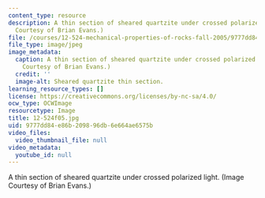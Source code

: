 ```yaml
---
content_type: resource
description: A thin section of sheared quartzite under crossed polarized light. (Image
  Courtesy of Brian Evans.)
file: /courses/12-524-mechanical-properties-of-rocks-fall-2005/9777dd84e86b209896db6e664ae6575b_12-524f05.jpg
file_type: image/jpeg
image_metadata:
  caption: A thin section of sheared quartzite under crossed polarized light. (Image
    Courtesy of Brian Evans.)
  credit: ''
  image-alt: Sheared quartzite thin section.
learning_resource_types: []
license: https://creativecommons.org/licenses/by-nc-sa/4.0/
ocw_type: OCWImage
resourcetype: Image
title: 12-524f05.jpg
uid: 9777dd84-e86b-2098-96db-6e664ae6575b
video_files:
  video_thumbnail_file: null
video_metadata:
  youtube_id: null
---
```

A thin section of sheared quartzite under crossed polarized light. (Image Courtesy of Brian Evans.)